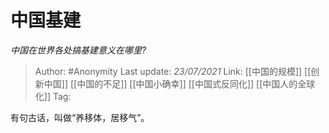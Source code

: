 # 中国基建
*中国在世界各处搞基建意义在哪里?*

> Author: #Anonymity
> Last update: *23/07/2021*
> Link: [[中国的规模]] [[创新中国]] [[中国的不足]] [[中国小确幸]] [[中国式反同化]] [[中国人的全球化]]
> Tag:

有句古话，叫做“养移体，居移气”。
